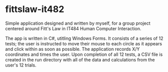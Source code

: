 # fittslaw-it482
Simple application designed and written by myself, for a group project centered around Fitt's Law in IT484 Human Computer Interaction.

The app is written in C#, utitling Windows Forms. It consists of a series of 12 tests; the user is instructed to move their mouse to each circle as it appears and click within as soon as possible. The application records X/Y coordinates and times the user. Upon completion of all 12 tests, a CSV file is created in the run directory with all of the data and calculations from the user's 12 trials. 
